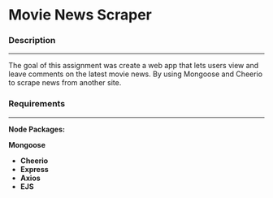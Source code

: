 # Movie News Scraper

### Description
---
The goal of this assignment was create a web app that lets users view and leave comments on the latest movie news. By using Mongoose and Cheerio to scrape news from another site.

### Requirements
---

**Node Packages:** 

**Mongoose** 
- **Cheerio** 
- **Express**
- **Axios**
- **EJS**


